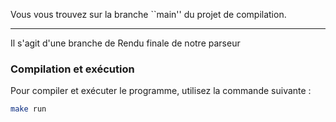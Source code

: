 
Vous vous trouvez sur la branche ``main'' du projet de compilation.
********************************************************************************
Il s'agit d'une branche de Rendu finale de notre parseur 


### Compilation et exécution

Pour compiler et exécuter le programme, utilisez la commande suivante :

```sh
make run
